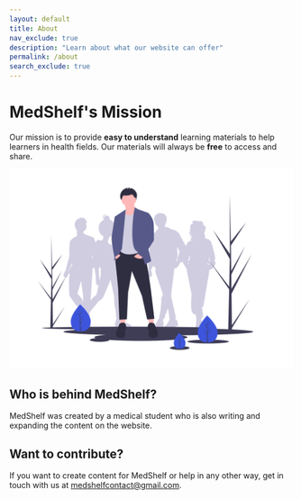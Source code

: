 ```yaml
---
layout: default
title: About
nav_exclude: true
description: "Learn about what our website can offer"
permalink: /about
search_exclude: true
---
```


# MedShelf's Mission
Our mission is to provide **easy to understand** learning materials to help learners in health fields. Our materials will always be **free** to access and share.

![Bookshelf](assets/images/undraw-standout.png)

## Who is behind MedShelf?
MedShelf was created by a medical student who is also writing and expanding the content on the website.

## Want to contribute?
If you want to create content for MedShelf or help in any other way, get in touch with us at <medshelfcontact@gmail.com>.
